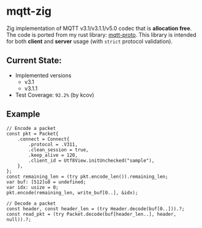 # mqtt-zig
Zig implementation of MQTT v3.1/v3.1.1/v5.0 codec that is **allocation free**. The code is ported from my rust library: [mqtt-proto](https://github.com/akasamq/mqtt-proto). This library is intended for both **client** and **server** usage (with `strict` protocol validation).

## Current State:
* Implemented versions
  - v3.1
  - v3.1.1
* Test Coverage: `92.2%` (by kcov)

## Example

```zig
// Encode a packet
const pkt = Packet{
    .connect = Connect{
        .protocol = .V311,
        .clean_session = true,
        .keep_alive = 120,
        .client_id = Utf8View.initUnchecked("sample"),
    },
};
const remaining_len = (try pkt.encode_len()).remaining_len;
var buf: [512]u8 = undefined;
var idx: usize = 0;
pkt.encode(remaining_len, write_buf[0..], &idx);

// Decode a packet
const header, const header_len = (try Header.decode(buf[0..])).?;
const read_pkt = (try Packet.decode(buf[header_len..], header, null)).?;
```
